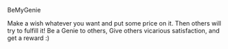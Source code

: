 B e M y G e n i e 

Make a wish whatever you want and put some price on it. Then others will try to fulfill it!
 
Be a Genie to others, Give others vicarious satisfaction, and get a reward :)
